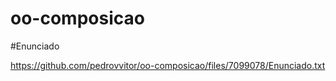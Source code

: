# oo-composicao

#Enunciado

https://github.com/pedrovvitor/oo-composicao/files/7099078/Enunciado.txt
